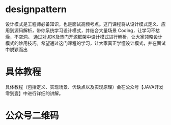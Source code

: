 # designpattern
设计模式是工程师必备知识，也是面试高频考点。这门课程将从设计模式定义、应用到源码解析，带你系统学习设计模式，并结合大量场景 Coding，让学习不枯燥，不空洞。
通过对JDK及热门开源框架中设计模式进行解析，让大家领略设计模式的妙用技巧。希望通过这门课程的学习，让大家真正学懂设计模式，并在面试中脱颖而出


# 具体教程
具体教程（包括定义、实现场景、优缺点以及实现原理）会在公众号【JAVA开发零到壹】中进行详细的讲解。

# 公众号二维码


